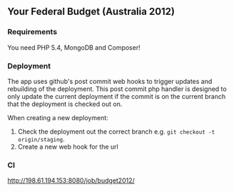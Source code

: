 ## Your Federal Budget (Australia 2012)

### Requirements ###

You need PHP 5.4, MongoDB and Composer!

### Deployment ###

The app uses github's post commit web hooks to trigger updates and rebuilding
of the deployment. This post commit php handler is designed to only update the
current deployment if the commit is on the current branch that the deployment
is checked out on.

When creating a new deployment:
1. Check the deployment out the correct branch e.g. `git checkout -t origin/staging`.
2. Create a new web hook for the url

### CI ###

http://198.61.194.153:8080/job/budget2012/
